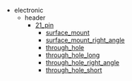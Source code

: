 * electronic
  * header
    * [21_pin](electronic/header/21_pin)
      * [surface_mount](electronic/header/21_pin/surface_mount)
      * [surface_mount_right_angle](electronic/header/21_pin/surface_mount/surface_mount_right_angle)
      * [through_hole](electronic/header/21_pin/surface_mount/surface_mount_right_angle/through_hole)
      * [through_hole_long](electronic/header/21_pin/surface_mount/surface_mount_right_angle/through_hole/through_hole_long)
      * [through_hole_right_angle](electronic/header/21_pin/surface_mount/surface_mount_right_angle/through_hole/through_hole_long/through_hole_right_angle)
      * [through_hole_short](electronic/header/21_pin/surface_mount/surface_mount_right_angle/through_hole/through_hole_long/through_hole_right_angle/through_hole_short)
